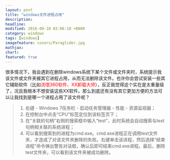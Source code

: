 ```yaml
---
layout: post
title: "windows文件进程占用"
description:
headline:
modified: 2016-09-10 03:06:10 +0800
category: windows
tags: [windows]
imagefeature: covers/Paraglider.jpg
mathjax:
chart:
featured: true
---
```


很多情况下，我会遇到在删除windows系统下某个文件或文件夹时，系统提示我该文件或文件夹被其它进程占用，从而无法删除该文件。也许你会尝试安装一些其它辅助软件（比如<span style="color:red">流氓360软件、XX卸载大师</span>），反正我觉得这个实在是太重量级了，况且我根本不想安装这些XX软件。那么到底还有没有其它更加方便的方法可以让我找到是哪一个进程占用了该文件呢？

> 1. 右键 - Windows 7任务栏 - 启动任务管理器 - 性能 - 资源监视器；
> 2. 在控制台中点击“CPU”标签定位到该标签页下；
> 3. 在“关联的句柄”右侧的搜索框中输入“test”，此时系统会自动搜索与test句柄相关联的系统进程；
> 4. 可以看到搜索到的进程为cmd.exe。cmd.exe进程正在调用test文件夹，才造成了对该文件夹删除的失败。右键单击该进程，然后选择“结束进程”命令弹出警告对话框，确认后即可结束cmd.exe进程。最后，删除test文件夹，可以看到该文件夹被成功删除。
